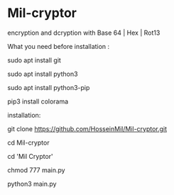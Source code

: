 # Mil-cryptor
encryption and dcryption with Base 64 | Hex | Rot13

What you need before installation :

sudo apt install git

sudo apt install python3

sudo apt install python3-pip

pip3 install colorama

installation:

git clone https://github.com/HosseinMil/Mil-cryptor.git

cd Mil-cryptor

cd 'Mil Cryptor'

chmod 777 main.py

python3 main.py
